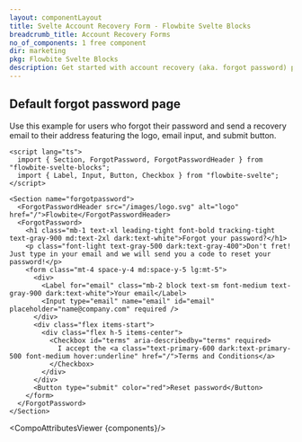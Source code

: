 ```yaml
---
layout: componentLayout
title: Svelte Account Recovery Form - Flowbite Svelte Blocks
breadcrumb_title: Account Recovery Forms
no_of_components: 1 free component
dir: marketing
pkg: Flowbite Svelte Blocks
description: Get started with account recovery (aka. forgot password) pages to allow users to reset their password using an email based on multiple layouts and styles.
---
```


<script>
  import { TableProp, TableDefaultRow, CompoAttributesViewer } from '../utils'
  const components = 'ForgotPassword, ForgotPasswordHeader, Section'
</script>

## Default forgot password page

Use this example for users who forgot their password and send a recovery email to their address featuring the logo, email input, and submit button.

```svelte example
<script lang="ts">
  import { Section, ForgotPassword, ForgotPasswordHeader } from "flowbite-svelte-blocks";
  import { Label, Input, Button, Checkbox } from "flowbite-svelte";
</script>

<Section name="forgotpassword">
  <ForgotPasswordHeader src="/images/logo.svg" alt="logo" href="/">Flowbite</ForgotPasswordHeader>
  <ForgotPassword>
    <h1 class="mb-1 text-xl leading-tight font-bold tracking-tight text-gray-900 md:text-2xl dark:text-white">Forgot your password?</h1>
    <p class="font-light text-gray-500 dark:text-gray-400">Don't fret! Just type in your email and we will send you a code to reset your password!</p>
    <form class="mt-4 space-y-4 md:space-y-5 lg:mt-5">
      <div>
        <Label for="email" class="mb-2 block text-sm font-medium text-gray-900 dark:text-white">Your email</Label>
        <Input type="email" name="email" id="email" placeholder="name@company.com" required />
      </div>
      <div class="flex items-start">
        <div class="flex h-5 items-center">
          <Checkbox id="terms" aria-describedby="terms" required>
            I accept the <a class="text-primary-600 dark:text-primary-500 font-medium hover:underline" href="/">Terms and Conditions</a>
          </Checkbox>
        </div>
      </div>
      <Button type="submit" color="red">Reset password</Button>
    </form>
  </ForgotPassword>
</Section>
```

<CompoAttributesViewer {components}/>
